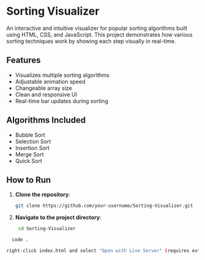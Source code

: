 # Sorting Visualizer 
An interactive and intuitive visualizer for popular sorting algorithms built using HTML, CSS, and JavaScript. This project demonstrates how various sorting techniques work by showing each step visually in real-time.

## Features
- Visualizes multiple sorting algorithms
- Adjustable animation speed
- Changeable array size
- Clean and responsive UI
- Real-time bar updates during sorting

## Algorithms Included

- Bubble Sort
- Selection Sort
- Insertion Sort
- Merge Sort
- Quick Sort

## How to Run
1. **Clone the repository**:
   ```bash
   git clone https://github.com/your-username/Sorting-Visualizer.git
   
 2.  **Navigate to the project directory**:
      ```bash
       cd Sorting-Visualizer
      
 ```bash
   code .

 right-click index.html and select "Open with Live Server" (requires extension)


